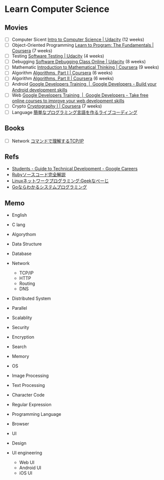 # Learn Computer Science

## Movies

- [ ] Computer Sicent [Intro to Computer Science | Udacity](https://www.udacity.com/course/intro-to-computer-science--cs101) (12 weeks)
- [ ] Object-Oriented Programming [Learn to Program: The Fundamentals | Coursera](https://www.coursera.org/learn/learn-to-program) (7 weeks)
- [ ] Testing [Software Testing | Udacity](https://www.udacity.com/course/software-testing--cs258) (4 weeks)
- [ ] Debugging [Software Debugging Class Online | Udacity](https://www.udacity.com/course/software-debugging--cs259) (8 weeks)
- [ ] Mathematic [Introduction to Mathematical Thinking | Coursera](https://www.coursera.org/learn/mathematical-thinking) (9 weeks)
- [ ] Algorithm [Algorithms, Part I | Coursera](https://www.coursera.org/learn/algorithms-part1) (6 weeks)
- [ ] Algorithm [Algorithms, Part II | Coursera](https://www.coursera.org/learn/algorithms-part2) (6 weeks)
- [ ] Android [Google Developers Training  |  Google Developers - Build your Android development skills](https://developers.google.com/training/android/)
- [ ] Web [Google Developers Training  |  Google Developers - Take free online courses to improve your web development skills](https://developers.google.com/training/web/)
- [ ] Crypto [Cryptography I | Coursera](https://www.coursera.org/learn/crypto) (7 weeks)
- [ ] Language [簡単なプログラミング言語を作るライブコーディング](https://www.youtube.com/watch?v=JAtN0TGrNE4&app=desktop)

## Books

- [ ] Network [コマンドで理解するTCP/IP](https://www.amazon.co.jp/%E8%A9%A6%E3%81%9B%E3%81%B0%E3%82%8F%E3%81%8B%E3%82%8B-%E3%82%B3%E3%83%9E%E3%83%B3%E3%83%89%E3%81%A7%E7%90%86%E8%A7%A3%E3%81%99%E3%82%8BTCP-IP-%E8%B1%8A%E6%B2%A2-%E8%81%A1/dp/4756151442)

## Refs

- [Students - Guide to Technical Development - Google Careers](https://www.google.com/about/careers/students/guide-to-technical-development.html)
- [Rubyソースコード完全解説](http://i.loveruby.net/ja/rhg/book/)
- [Linuxネットワークプログラミング:Geekなぺーじ](http://www.geekpage.jp/programming/linux-network/)
- [Goならわかるシステムプログラミング](http://ascii.jp/elem/000/001/235/1235262/)

## Memo

- English
- C lang

- Algorythom
- Data Structure

- Database
- Network
  - TCP/IP
  - HTTP
  - Routing
  - DNS
- Distributed System
- Parallel
- Scalablity
- Security
- Encryption
- Search
- Memory
- OS
- Image Processing
- Text Processing
- Character Code
- Regular Expression
- Programming Language
- Browser

- UI
- Design
- UI engineering
  - Web UI
  - Android UI
  - iOS UI
